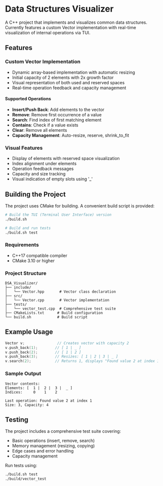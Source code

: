# Data Structures Visualizer

A C++ project that implements and visualizes common data structures. Currently features a custom Vector implementation with real-time visualization of internal operations via TUI.

## Features

### Custom Vector Implementation
- Dynamic array-based implementation with automatic resizing
- Initial capacity of 2 elements with 2x growth factor
- Visual representation of both used and reserved spaces
- Real-time operation feedback and capacity management

#### Supported Operations
- **Insert/Push Back**: Add elements to the vector
- **Remove**: Remove first occurrence of a value
- **Search**: Find index of first matching element
- **Contains**: Check if a value exists
- **Clear**: Remove all elements
- **Capacity Management**: Auto-resize, reserve, shrink_to_fit

### Visual Features
- Display of elements with reserved space visualization
- Index alignment under elements
- Operation feedback messages
- Capacity and size tracking
- Visual indication of empty slots using '_'

## Building the Project

The project uses CMake for building. A convenient build script is provided:

```bash
# Build the TUI (Terminal User Interface) version
./build.sh

# Build and run tests
./build.sh test
```

### Requirements
- C++17 compatible compiler
- CMake 3.10 or higher

### Project Structure
```
DSA_Visualizer/
├── include/
│   └── Vector.hpp       # Vector class declaration
├── src/
│   └── Vector.cpp       # Vector implementation
├── tests/
│   └── vector_test.cpp  # Comprehensive test suite
├── CMakeLists.txt      # Build configuration
└── build.sh            # Build script
```

## Example Usage

```cpp
Vector v;               // Creates vector with capacity 2
v.push_back(1);        // [ 1 | _ ]
v.push_back(2);        // [ 1 | 2 ]
v.push_back(3);        // Resizes: [ 1 | 2 | 3 | _ ]
v.search(2);           // Returns 1, displays "Found value 2 at index 1"
```

### Sample Output
```
Vector contents:
Elements: [  1 |  2 |  3 |  _ ]
Indices:     0    1    2

Last operation: Found value 2 at index 1
Size: 3, Capacity: 4
```

## Testing

The project includes a comprehensive test suite covering:
- Basic operations (insert, remove, search)
- Memory management (resizing, copying)
- Edge cases and error handling
- Capacity management

Run tests using:
```bash
./build.sh test
./build/vector_test
```
